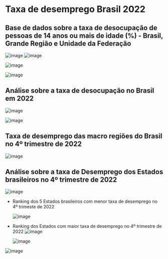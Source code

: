 # Taxa de desemprego Brasil 2022

## Base de dados sobre a taxa de desocupação de pessoas de 14 anos ou mais de idade (%) - Brasil, Grande Região e Unidade da Federação

![image](https://github.com/gabriel2gomes/taxa_de_desemprego_Brasil_2022/assets/139660562/8ce9ce8d-84d8-4f95-a9b4-88ce5df6bd07)
![image](https://github.com/gabriel2gomes/taxa_de_desemprego_Brasil_2022/assets/139660562/ab4da0c9-c899-4069-a8fd-48c8d6ee25ba)


![image](https://github.com/gabriel2gomes/taxa_de_desemprego_Brasil_2022/assets/139660562/82e7d2d0-1ecb-4980-8b18-8de9434cfffd)

![image](https://github.com/gabriel2gomes/taxa_de_desemprego_Brasil_2022/assets/139660562/7f5e5b31-4b06-4bc3-8246-ceb10a3fa823)

## **Análise sobre a taxa de desocupação no Brasil em 2022**
![image](https://github.com/gabriel2gomes/taxa_de_desemprego_Brasil_2022/assets/139660562/f51f3d59-24ae-4d25-a4d5-c22bb12b3e4f)

![image](https://github.com/gabriel2gomes/taxa_de_desemprego_Brasil_2022/assets/139660562/818a6023-5c84-440e-96b1-9cc6d75132ab)

## **Taxa de desemprego das macro regiões do Brasil no 4º trimestre de 2022**
![image](https://github.com/gabriel2gomes/taxa_de_desemprego_Brasil_2022/assets/139660562/c701cce7-b161-42a7-8fe3-76d69d7b4171)

## **Análise sobre a taxa de Desemprego dos Estados brasileiros no 4º trimestre de 2022**
  ![image](https://github.com/gabriel2gomes/taxa_de_desemprego_Brasil_2022/assets/139660562/e9da04ac-e73a-408a-8583-355124fe5707)

 - Ranking dos 5 Estados brasileiros com menor taxa de desemprego no 4º trimeste de 2022

    ![image](https://github.com/gabriel2gomes/taxa_de_desemprego_Brasil_2022/assets/139660562/a3a7d1b1-3725-4d14-aca2-9615dd2b6f3b)

  - Ranking dos Estados com maior taxa de desemprego no 4º trimestre de 2022
    ![image](https://github.com/gabriel2gomes/taxa_de_desemprego_Brasil_2022/assets/139660562/5a5bdced-9600-44ae-a7dc-a22f7c219d2f)

    
    ![image](https://github.com/gabriel2gomes/taxa_de_desemprego_Brasil_2022/assets/139660562/14d587a9-e8f8-4aea-973a-45e894258b9d)



![image](https://github.com/gabriel2gomes/taxa_de_desemprego_Brasil_2022/assets/139660562/12847947-7987-42d5-885e-17d031010c64)











